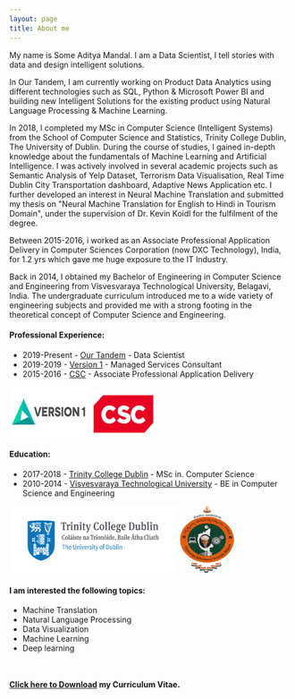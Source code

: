 ```yaml
---
layout: page
title: About me
---
```


My name is Some Aditya Mandal. 
I am a Data Scientist, I tell stories with data and design intelligent solutions. 

In Our Tandem, I am currently working on Product Data Analytics using different technologies such as SQL, Python & Microsoft Power BI and building new Intelligent Solutions for the existing product using Natural Language Processing & Machine Learning. 

In 2018, I completed my MSc in Computer Science (Intelligent Systems) from the School of Computer Science and Statistics, Trinity College Dublin, The University of Dublin. During the course of studies, I gained in-depth knowledge about the fundamentals of Machine Learning and Artificial Intelligence. I was actively involved in several academic projects such as Semantic Analysis of Yelp Dataset, Terrorism Data Visualisation, Real Time Dublin City Transportation dashboard, Adaptive News Application etc. I further developed an interest in Neural Machine Translation and submitted my thesis on "Neural Machine Translation for English to Hindi in Tourism Domain", under the supervision of Dr. Kevin Koidl for the fulfilment of the degree.

Between 2015-2016, i worked as an Associate Professional Application Delivery in Computer Sciences Corporation (now DXC Technology), India, for 1.2 yrs which gave me huge exposure to the IT Industry. 

Back in 2014, I obtained my Bachelor of Engineering in Computer Science and Engineering from Visvesvaraya Technological University, Belagavi, India. The undergraduate curriculum introduced me to a wide variety of engineering subjects and provided me with a strong footing in the theoretical concept of Computer Science and Engineering. 

#### Professional Experience:

- 2019-Present - [Our Tandem](https://www.ourtandem.com/) - Data Scientist
- 2019-2019 - [Version 1](https://www.version1.com/) - Managed Services Consultant
- 2015-2016 - [CSC](http://www.dxc.technology/) - Associate Professional Application Delivery

<img src="img\version1.jpeg" alt="Version 1" width="140" height="90"/>
<img src="img\CSC_Logo.svg" alt="CSC" width="120" height="80"/>

#### Education:

- 2017-2018	-  [Trinity College Dublin](https://scss.tcd.ie/) - MSc in. Computer Science
- 2010-2014 - [Visvesvaraya Technological University](https://vtu.ac.in/) - BE in Computer Science and Engineering

<img src="img\trinity.jpg" alt="drawing" width="300" height="120"/>
<img src="img\VTU-logo.png" alt="drawing" width="100" height="120"/>

#### I am interested the following topics:

- Machine Translation
- Natural Language Processing 
- Data Visualization
- Machine Learning 
- Deep learning

<br><br>
**<a href="img/Some_DataScientist_CV.pdf" download>Click here to Download</a> my Curriculum Vitae.**
